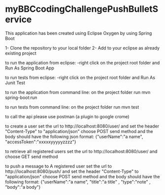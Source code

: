 # myBBCcodingChallengePushBulletService
This application has been created using Eclipse Oxygen by using Spring Boot

1- Clone the repository to your local folder
2- Add to your eclipse as already existing project

to run the application from eclipse:
 -right click on the project root folder and Run As Spring Boot App

to run tests from eclipse:
 -right click on the project root folder and Run As Junit Test

to run the application from command line:
 on the project folder run 
   mvn spring-boot:run

to run tests from command line:
 on the project folder run 
   mvn test
   
to call the api please use postman (a plugin to google crome)

to create a user set the url to http://localhost:8080/user/ and set the header "Content-Type" to "application/json" 
choose POST send method and the body should have the following json format:
{"userName":"a name", "accessToken":"xxxxxyyyyyzzzz"}

to retrieve all registered users set the url to http://localhost:8080/user/ and choose GET send method

to push a message to A registered user set the url to http://localhost:8080/push/ and set the header "Content-Type" to "application/json"
choose POST send method and the body should have the following format:
{"userName":"a name", "title":"a title" , "type":"note" , "body":"a body"}
